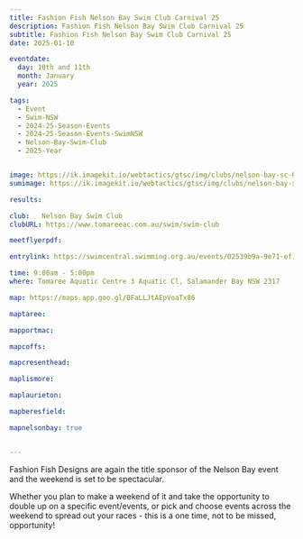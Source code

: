 ```yaml
---
title: Fashion Fish Nelson Bay Swim Club Carnival 25
description: Fashion Fish Nelson Bay Swim Club Carnival 25
subtitle: Fashion Fish Nelson Bay Swim Club Carnival 25
date: 2025-01-10

eventdate:
  day: 10th and 11th
  month: January
  year: 2025

tags:
  - Event
  - Swim-NSW
  - 2024-25-Season-Events
  - 2024-25-Season-Events-SwimNSW
  - Nelson-Bay-Swim-Club
  - 2025-Year


image: https://ik.imagekit.io/webtactics/gtsc/img/clubs/nelson-bay-sc-600x400.jpg
sumimage: https://ik.imagekit.io/webtactics/gtsc/img/clubs/nelson-bay-sc-400x600.jpg

results: 

club: 	Nelson Bay Swim Club
clubURL: https://www.tomareeac.com.au/swim/swim-club

meetflyerpdf: 

entrylink: https://swimcentral.swimming.org.au/events/02539b9a-9e71-ef11-a670-000d3acc1966/nominations

time: 9:00am - 5:00pm
where: Tomaree Aquatic Centre 3 Aquatic Cl, Salamander Bay NSW 2317

map: https://maps.app.goo.gl/BFaLLJtAEpVoaTx86

maptaree: 

mapportmac:

mapcoffs:

mapcresenthead:

maplismore: 

maplaurieton: 

mapberesfield: 

mapnelsonbay: true


---
```

Fashion Fish Designs are again the title sponsor of the Nelson Bay event and the weekend is set to be spectacular. 

Whether you plan to make a weekend of it and take the opportunity to double up on a specific event/events, or pick and choose events across the weekend to spread out your races - this is a one time, not to be missed, opportunity!